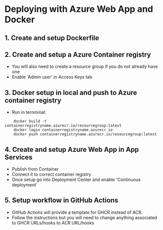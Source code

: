 # Deploying with Azure Web App and Docker
## 1. Create and setup Dockerfile
## 2. Create and setup a Azure Container registry
- You will also need to create a resource group if you do not already have one
- Enable 'Admin user' in Access Keys tab
## 3. Docker setup in local and push to Azure container registry
- Run in ternminal:
```
    docker build -t containerregistryname.azurecr.io/resourcegroup:latest
    docker login containerregistryname.azurecr.io
    docker push containerregistryname.azurecr.io/resourcegroup:latest
```
## 4. Create and setup Azure Web App in App Services
- Publish from Container
- Connect it to correct container registry
- Once setup go into Deployment Center and enable 'Continuous deployment'
## 5. Setup workflow in GitHub Actions
- GitHub Actions will provide a template for GHCR instead of ACR.
- Follow the instructions but you will need to change anything associated to GHCR URLs/hooks to ACR URL/hooks

